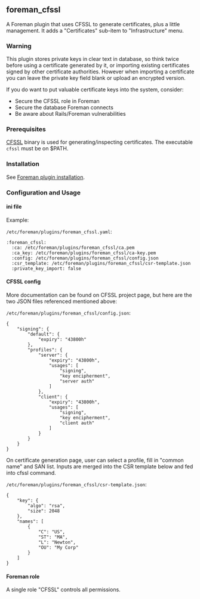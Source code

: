 ## foreman_cfssl

A Foreman plugin that uses CFSSL to generate certificates, plus a little management. It adds a "Certificates" sub-item to "Infrastructure" menu.

### Warning

This plugin stores private keys in clear text in database, so think twice before using a certificate generated by it, or importing existing certificates signed by other certificate authorities. However when importing a certificate you can leave the private key field blank or upload an encrypted version.

If you do want to put valuable certificate keys into the system, consider:

* Secure the CFSSL role in Foreman
* Secure the database Foreman connects
* Be aware about Rails/Foreman vulnerabilities

### Prerequisites

[CFSSL](https://github.com/cloudflare/cfssl) binary is used for generating/inspecting certificates. The executable `cfssl` must be on $PATH.

### Installation

See [Foreman plugin installation](https://theforeman.org/plugins/#2.3AdvancedInstallationfromGems).

### Configuration and Usage

#### ini file

Example:

`/etc/foreman/plugins/foreman_cfssl.yaml`:

```
:foreman_cfssl:
  :ca: /etc/foreman/plugins/foreman_cfssl/ca.pem
  :ca_key: /etc/foreman/plugins/foreman_cfssl/ca-key.pem
  :config: /etc/foreman/plugins/foreman_cfssl/config.json
  :csr_template: /etc/foreman/plugins/foreman_cfssl/csr-template.json
  :private_key_import: false
```

#### CFSSL config

More documentation can be found on CFSSL project page, but here are the two JSON files referenced mentioned above:

`/etc/foreman/plugins/foreman_cfssl/config.json`:

```
{
    "signing": {
        "default": {
            "expiry": "43800h"
        },
        "profiles": {
            "server": {
                "expiry": "43800h",
                "usages": [
                    "signing",
                    "key encipherment",
                    "server auth"
                ]
            },
            "client": {
                "expiry": "43800h",
                "usages": [
                    "signing",
                    "key encipherment",
                    "client auth"
                ]
            }
        }
    }
}
```

On certificate generation page, user can select a profile, fill in "common name" and SAN list. Inputs are merged into the CSR template below and fed into cfssl command.

`/etc/foreman/plugins/foreman_cfssl/csr-template.json`:

```
{
    "key": {
        "algo": "rsa",
        "size": 2048
    },
    "names": [
        {
            "C": "US",
            "ST": "MA",
            "L": "Newton",
            "OU": "My Corp"
        }
    ]
}
```

#### Foreman role

A single role "CFSSL" controls all permissions.
